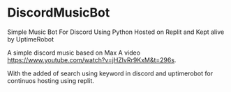 # DiscordMusicBot
Simple Music Bot For Discord Using Python
Hosted on Replit and Kept alive by UptimeRobot

A simple discord music based on Max A video https://www.youtube.com/watch?v=jHZlvRr9KxM&t=296s.

With the added of search using keyword in discord and uptimerobot for continuos hosting using replit.
